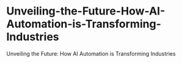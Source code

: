 # Unveiling-the-Future-How-AI-Automation-is-Transforming-Industries
Unveiling the Future: How AI Automation is Transforming Industries

